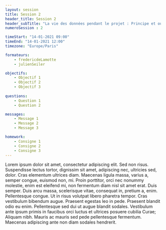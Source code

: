 ```yaml
---
layout: session
title: Session 2
header_title: Session 2
header_subTitle: "La vie des données pendant le projet : Principe et outils pour organiser, nommer, versionner, stocker, archiver, mes données"
numeroSession : 2

timeStart: "14-01-2021 09:00"
timeEnd: "14-01-2021 12:00"
timezone: "Europe/Paris"

formateurs:
    - fredericdeLamotte
    - julienSeiler

objectifs:
    - Objectif 1
    - Objectif 2
    - Objectif 3
  
questions:
    - Question 1 
    - Question 2

messages:
    - Message 1
    - Message 2
    - Message 3

homework:
    - Consigne 1
    - Consigne 2
    - Consigne 3
---
```


Lorem ipsum dolor sit amet, consectetur adipiscing elit. Sed non risus. Suspendisse lectus tortor, dignissim sit amet, adipiscing nec, ultricies sed, dolor. Cras elementum ultrices diam. Maecenas ligula massa, varius a, semper congue, euismod non, mi. Proin porttitor, orci nec nonummy molestie, enim est eleifend mi, non fermentum diam nisl sit amet erat. Duis semper. Duis arcu massa, scelerisque vitae, consequat in, pretium a, enim. Pellentesque congue. Ut in risus volutpat libero pharetra tempor. Cras vestibulum bibendum augue. Praesent egestas leo in pede. Praesent blandit odio eu enim. Pellentesque sed dui ut augue blandit sodales. Vestibulum ante ipsum primis in faucibus orci luctus et ultrices posuere cubilia Curae; Aliquam nibh. Mauris ac mauris sed pede pellentesque fermentum. Maecenas adipiscing ante non diam sodales hendrerit.
